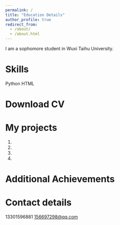 ```yaml
---
permalink: /
title: "Education Details"
author_profile: true
redirect_from: 
  - /about/
  - /about.html
---
```


I am a sophomore student in Wuxi Taihu University.

Skills
======
Python
HTML


Download CV
======



My projects
======
1. 
1. 
1. 
1. 


Additional Achievements
======



Contact details
======
13301596881
156697298@qq.com

